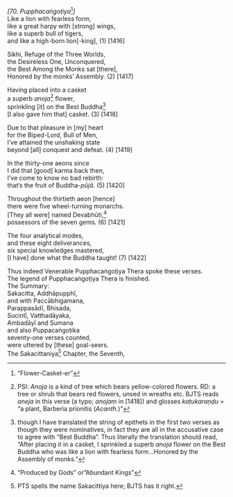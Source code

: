 *\[70. Pupphacaṅgoṭiya*[^1]*\]*  
Like a lion with fearless form,  
like a great harpy with \[strong\] wings,  
like a superb bull of tigers,  
and like a high-born lion\[-king\], (1) \[1416\]

Sikhi, Refuge of the Three Worlds,  
the Desireless One, Unconquered,  
the Best Among the Monks sat \[there\],  
Honored by the monks’ Assembly. (2) \[1417\]

Having placed into a casket  
a superb *anoja*[^2] flower,  
sprinkling \[it\] on the Best Buddha[^3]  
\[I also gave him that\] casket. (3) \[1418\]

Due to that pleasure in \[my\] heart  
for the Biped-Lord, Bull of Men,  
I’ve attained the unshaking state  
beyond \[all\] conquest and defeat. (4) \[1419\]

In the thirty-one aeons since  
I did that \[good\] karma back then,  
I’ve come to know no bad rebirth:  
that’s the fruit of Buddha-*pūjā.* (5) \[1420\]

Throughout the thirtieth aeon \[hence\]  
there were five wheel-turning monarchs.  
\[They all were\] named Devabhūti,[^4]  
possessors of the seven gems. (6) \[1421\]

The four analytical modes,  
and these eight deliverances,  
six special knowledges mastered,  
\[I have\] done what the Buddha taught! (7) \[1422\]

Thus indeed Venerable Pupphacaṅgoṭiya Thera spoke these verses.  
The legend of Pupphacaṅgoṭiya Thera is finished.  
The Summary:  
Sakacitta, Addhāpupphī,  
and with Paccābhigamana,  
Parappasādī, Bhisada,  
Sucintī, Vatthadāyaka,  
Ambadāyī and Sumana  
and also Puppacaṅgoṭika  
seventy-one verses counted,  
were uttered by \[these\] goal-seers.  
The Sakacittaniya[^5] Chapter, the Seventh,  
[^1]: “Flower-Casket-er”  
[^2]: PSI: *Anoja* is a kind of tree which bears yellow-colored flowers.
    RD: a tree or shrub that bears red flowers, unsed in wreaths etc.
    BJTS reads *aneja* in this verse (a typo; *anojaṃ* in \[1418\]) and
    glosses *kaṭukaraṇḍu* = “a plant, Barberia prionitis (*Acanth.*)”  
[^3]: though I have translated the string of epithets in the first two
    verses as though they were nominatives, in fact they are all in the
    accusative case to agree with “Best Buddha”. Thus literally the
    translation should read, “After placing it in a casket, I sprinkled
    a superb *anoja* flower on the Best Buddha who was like a lion with
    fearless form...Honored by the Assembly of monks.”  
[^4]: “Produced by Gods” or”Abundant Kings”  
[^5]: PTS spells the name Sakacittiya here; BJTS has it right.
